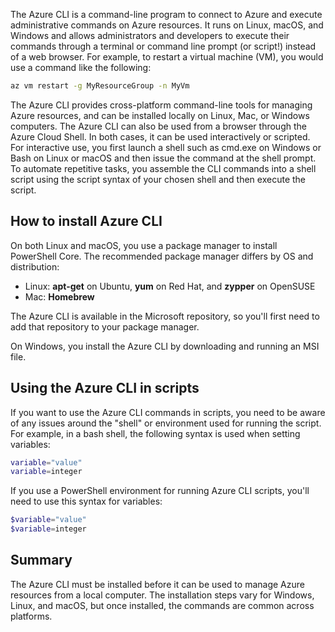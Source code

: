 The Azure CLI is a command-line program to connect to Azure and execute administrative commands on Azure resources. It runs on Linux, macOS, and Windows and allows administrators and developers to execute their commands through a terminal or command line prompt (or script!) instead of a web browser. For example, to restart a virtual machine (VM), you would use a command like the following:

 ```bash
 az vm restart -g MyResourceGroup -n MyVm
 ```

The Azure CLI provides cross-platform command-line tools for managing Azure resources, and can be installed locally on Linux, Mac, or Windows computers. The Azure CLI can also be used from a browser through the Azure Cloud Shell. In both cases, it can be used interactively or scripted. For interactive use, you first launch a shell such as cmd.exe on Windows or Bash on Linux or macOS and then issue the command at the shell prompt. To automate repetitive tasks, you assemble the CLI commands into a shell script using the script syntax of your chosen shell and then execute the script.

## How to install Azure CLI

On both Linux and macOS, you use a package manager to install PowerShell Core. The recommended package manager differs by OS and distribution:
- Linux: **apt-get** on Ubuntu, **yum** on Red Hat, and **zypper** on OpenSUSE
- Mac: **Homebrew**

The Azure CLI is available in the Microsoft repository, so you'll first need to add that repository to your package manager.

On Windows, you install the Azure CLI by downloading and running an MSI file.

## Using the Azure CLI in scripts

If you want to use the Azure CLI commands in scripts, you need to be aware of any issues around the "shell" or environment used for running the script. For example, in a bash shell, the following syntax is used when setting variables:

 ```bash
 variable="value"
 variable=integer
 ```

If you use a PowerShell environment for running Azure CLI scripts, you'll need to use this syntax for variables:

 ```powershell
 $variable="value"
 $variable=integer
 ```

## Summary

The Azure CLI must be installed before it can be used to manage Azure resources from a local computer. The installation steps vary for Windows, Linux, and macOS, but once installed, the commands are common across platforms. 
